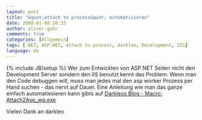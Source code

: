 ```yaml
---
layout: post
title: "&quot;attach to process&quot; automatisieren"
date: 2008-01-08 20:33
author: oliver.guhr
comments: true
categories: [Allgemein]
tags: [.NET, ASP.NET, attach to process, darkleo, Development, IIS]
language: de
---
```

{% include JB/setup %}
Wer zum Entwicklen von ASP.NET Seiten nicht den Development Server sondern den IIS benutzt kennt das Problem: Wenn man den Code debuggen will, muss man jedes mal den asp worker Prozess per Hand suchen - das nervt auf Dauer. Eine Anleitung wie man das ganze einfach automatiesieren kann gibts auf <a href="http://www.darkleo.com/blog/2007/12/06/macro-attach2asp_wpexe/">Darkleos Blog - Macro: Attach2Asp_wp.exe</a>

Vielen Dank an darkleo
